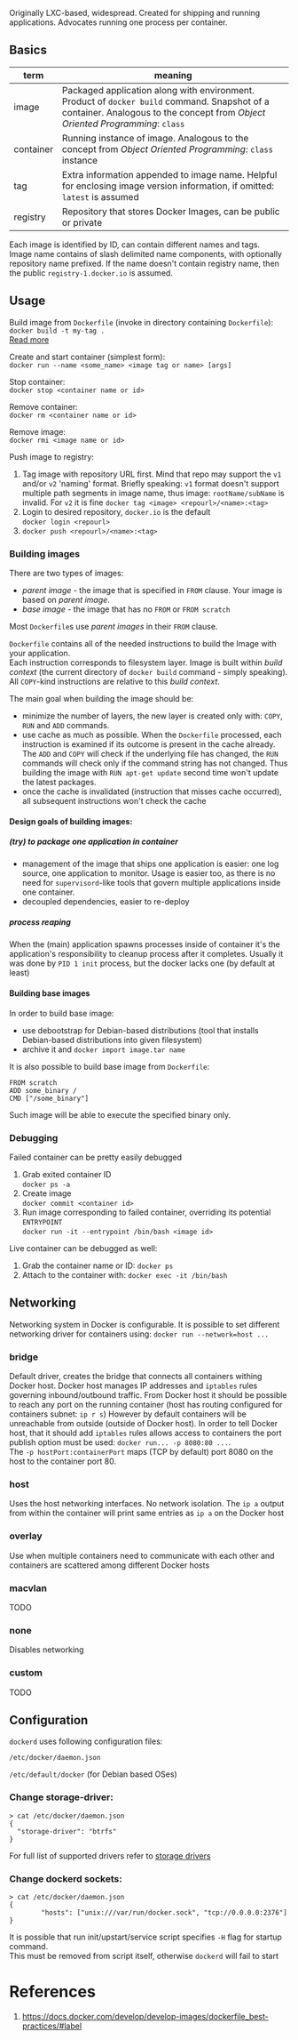 Originally LXC-based, widespread. Created for shipping and running applications. Advocates running one process per container.

## Basics
| term | meaning |
|-|-|
| image | Packaged application along with environment. Product of `docker build` command. Snapshot of a container. Analogous to the concept from _Object Oriented Programming_: `class` |
| container | Running instance of image. Analogous to the concept from _Object Oriented Programming_: `class` instance |
| tag | Extra information appended to image name. Helpful for enclosing image version information, if omitted: `latest` is assumed |
| registry | Repository that stores Docker Images, can be public or private |

Each image is identified by ID, can contain different names and tags.  
Image name contains of slash delimited name components, with optionally repository name prefixed. If the name doesn't contain 
registry name, then the public `registry-1.docker.io` is assumed.

## Usage
Build image from `Dockerfile` (invoke in directory containing `Dockerfile`):  
`docker build -t my-tag .`  
[Read more](#Building-images)

Create and start container (simplest form):  
`docker run --name <some_name> <image tag or name> [args]`

Stop container:  
`docker stop <container name or id>`

Remove container:  
`docker rm <container name or id>`

Remove image:  
`docker rmi <image name or id>`

Push image to registry:
1. Tag image with repository URL first. Mind that repo may support the `v1` and/or `v2` 'naming' format. Briefly speaking:
`v1` format doesn't support multiple path segments in image name, thus image: `rootName/subName` is invalid. For `v2` it is fine 
`docker tag <image> <repourl>/<name>:<tag>` 
2. Login to desired repository, `docker.io` is the default  
`docker login <repourl>` 
3. `docker push <repourl>/<name>:<tag>`

### Building images
There are two types of images:
 - _parent image_ - the image that is specified in `FROM` clause. Your image is based on _parent image_.
 - _base image_ - the image that has no `FROM` or `FROM scratch`

Most `Dockerfile`s use _parent images_ in their `FROM` clause.

`Dockerfile` contains all of the needed instructions to build the Image with your application.  
Each instruction corresponds to filesystem layer. Image is built within _build context_ (the current directory of `docker build` command - simply speaking).
All `COPY`-kind instructions are relative to this _build context_.

The main goal when building the image should be: 
 - minimize the number of layers, the new layer is created only with: `COPY`, `RUN` and `ADD` commands.
 - use cache as much as possible. When the `Dockerfile` processed, each instruction is examined if its outcome is present in the cache already. 
 The `ADD` and `COPY` will check if the underlying file has changed, the `RUN` commands will check only if the command string has not changed.
 Thus building the image with `RUN apt-get update` second time won't update the latest packages.
 - once the cache is invalidated (instruction that misses cache occurred), all subsequent instructions won't check the cache

#### Design goals of building images:
##### (try) to package one application in container
 - management of the image that ships one application is easier: one log source, one application to monitor. Usage is easier too, 
 as there is no need for `supervisord`-like tools that govern multiple applications inside one container.
 - decoupled dependencies, easier to re-deploy

##### process reaping
When the (main) application spawns processes inside of container it's the application's responsibility to cleanup process after it completes.
Usually it was done by `PID 1 init` process, but the docker lacks one (by default at least)  
 
#### Building base images
In order to build base image:
 - use debootstrap for Debian-based distributions (tool that installs Debian-based distributions into given filesystem) 
 - archive it and `docker import image.tar name` 

It is also possible to build base image from `Dockerfile`:  
```
FROM scratch
ADD some_binary /
CMD ["/some_binary"]
```
Such image will be able to execute the specified binary only.
 
### Debugging
Failed container can be pretty easily debugged
1. Grab exited container ID  
`docker ps -a`
2. Create image  
`docker commit <container id>`
3. Run image corresponding to failed container, overriding its potential `ENTRYPOINT`  
`docker run -it --entrypoint /bin/bash <image id>`

Live container can be debugged as well:
1. Grab the container name or ID: `docker ps`
2. Attach to the container with: `docker exec -it /bin/bash`

## Networking
Networking system in Docker is configurable. It is possible to set different networking driver for containers using:
`docker run --network=host ...`

### bridge
Default driver, creates the bridge that connects all containers withing Docker host. Docker host manages IP addresses and `iptables` rules
governing inbound/outbound traffic. From Docker host it should be possible to reach any port on the running container (host has routing configured for containers subnet: `ip r s`)
However by default containers will be unreachable from outside (outside of Docker host). In order to tell Docker host, 
that it should add `iptables` rules allows access to containers the port publish option must be used: `docker run... -p 8080:80 ...`.  
The `-p hostPort:containerPort` maps (TCP by default) port 8080 on the host to the container port 80.   

### host 
Uses the host networking interfaces. No network isolation. The `ip a` output from within the container will print same
entries as `ip a` on the Docker host

### overlay
Use when multiple containers need to communicate with each other and containers are scattered among different Docker hosts

### macvlan
TODO

### none
Disables networking

### custom
TODO

## Configuration
`dockerd` uses following configuration files:

`/etc/docker/daemon.json`

`/etc/default/docker` (for Debian based OSes)

### Change storage-driver:
```
> cat /etc/docker/daemon.json
{
  "storage-driver": "btrfs"
}
```
For full list of supported drivers refer to [storage drivers](https://docs.docker.com/engine/userguide/storagedriver/selectadriver/)

### Change dockerd sockets:
```
> cat /etc/docker/daemon.json
{
        "hosts": ["unix:///var/run/docker.sock", "tcp://0.0.0.0:2376"]
}
```
It is possible that run init/upstart/service script specifies `-H` flag for startup command.  
This must be removed from script itself, otherwise `dockerd` will fail to start

# References
 1. https://docs.docker.com/develop/develop-images/dockerfile_best-practices/#label